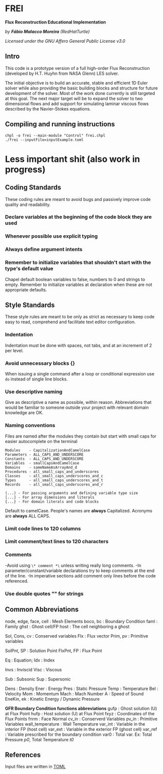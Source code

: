 # FREI
**Flux Reconstruction Educational Implementation**

_by **Fábio Malacco Moreira** (RedHatTurtle)_

_Licensed under the GNU Affero General Public License v3.0_

## Intro
This code is a prototype version of a full high-order Flux Reconstruction (developed by H.T. Huyhn from NASA Glenn) LES
solver.

The initial objective is to build an accurate, stable and efficient 1D Euler solver while also providing the basic
building blocks and structure for future development of the solver. Most of the work done currently is still targeted at
this goal. The next major target will be to expand the solver to two dimensional flows and add support for simulating laminar
viscous flows described by the Navier-Stokes equations.

## Compiling and running instructions

```
chpl -o frei --main-module "Control" frei.chpl
./frei --inputFile=inputExample.toml
```

# Less important shit (also work in progress)



## Coding Standards
These coding rules are meant to avoid bugs and passively improve code quality and readability.

### Declare variables at the beginning of the code block they are used

### Whenever possible use explicit typing

### Always define argument intents

### Remember to initialize variables that shouldn't start with the type's default value
Chapel default boolean variables to false, numbers to 0 and strings to empty. Remember to initialize variables at
declaration when these are not appropriate defaults.



## Style Standards
These style rules are meant to be only as strict as necessary to keep code easy to read, comprehend and facilitate
text editor configuration.

### Indentation
Indentation must be done with spaces, not tabs, and at an increment of 2 per level.

### Avoid unnecessary blocks {}
When issuing a single command after a loop or conditional expression use `do` instead of single line blocks.

### Use descriptive naming
Give as descriptive a name as possible, within reason. Abbreviations that would be familiar to someone outside your
project with relevant domain knowledge are OK.

### Naming conventions
Files are named after the modules they contain but start with small caps for easier autocomplete on the terminal

```
Modules    - CapitalizationAndCamelCase
Parameters - ALL_CAPS_AND_UNDERSCORE
Constants  - ALL_CAPS_AND_UNDERSCORE
Variables  - smallCapsAndCamelCase
Domains    - sameNameAsArrayAnd_d
Procedures - all_small_caps_and_underscores
Classes    - all_small_caps_underscores_and_c
Types      - all_small_caps_underscores_and_t
Records    - all_small_caps_underscores_and_r
```

```
(...) - For passing arguments and defining variable type size
[...] - For array dimensions and literals
{...} - For domain literals and code blocks
```

Default to camelCase.
People's names are **always** Capitalized.
Acronyms are **always** ALL CAPS.

### Limit code lines to 120 columns

### Limit comment/text lines to 120 characters

### Comments
-Avoid using `\* comment *\` unless writing really long comments.
-In parameter/constant/variable declarations try to keep comments at the end of the line.
-In imperative sections add comment only lines before the code referenced.

### Use double quotes "" for strings

## Common Abbreviations

node, edge, face, cell : Mesh Elements
boco, bc : Boundary Condition
faml : Family
ghst : Ghost cell/FP
host : The cell neighboring a ghost

Sol, Cons, cv : Conserved variables
Flx           : Flux vector
     Prim, pv : Primitive variables

SolPnt, SP : Solution Point
FlxPnt, FP : Flux Point

Eq : Equation;
Idx : Index

Invs : Inviscid
Visc : Viscous

Sub : Subsonic
Sup : Supersonic

Dens : Density
Ener : Energy
Pres : Static Pressure
Temp : Temperature
Bel  : Velocity
Mom  : Momentum
Mach : Mach Number
A    : Speed of Sound
EneKin, ek : Kinetic Energy / Dynamic Pressure


**GFR Boundary Condition functions abbreviations**
gufp : Ghost solution (U) at Flux Point
hufp : Host solution (U) at Flux Point
fxyz : Coordinates of the Flux Points
fnrm : Face Normal
cv_in : Conserverd Variables
pv_in : Primitive Variables
wall_temperature : Wall Temperature
var_int : Variable in the interior FP (host cell)
var_ext : Variable in the exterior FP (ghost cell)
var_ref : Variable prescribed for the boundary condition
var0    : Total var. Ex: Total Pressure *p0*, Total Temperature *t0*

## References

Input files are written in [TOML](https://toml.io/en/)
